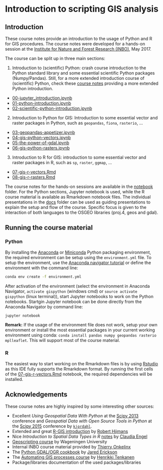 # Introduction to scripting GIS analysis

## Introduction

These course notes provide an introduction to the usage of Python and R for GIS procedures. The course notes were developed for a hands-on session at the [Institute for Nature and Forest Research (INBO)](ww.inbo.be), May 2017.

The course can be split up in three main sections:
1. Introduction to (scientific) Python: crash course introduction to the Python standard library and some essential scientific Python packages (Numpy/Pandas). Still, for a more extended introduction course of (scientific) Python, check these [course notes](https://github.com/jorisvandenbossche/DS-python-data-analysis) providing a more extended Python introduction.
  * [00-jupyter_introduction.ipynb](./notebooks/00-jupyter_introduction.ipynb)
  * [01-python-introduction.ipynb](./notebooks/01-python-introduction.ipynb)
  * [02-scientific-python-introduction.ipynb](./notebooks/02-scientific-python-introduction.ipynb)
2. Introduction to Python for GIS: Introduction to some essential vector and raster packages in Python, such as `geopandas`, `fiona`, `rasterio`, ...
  * [03-geopandas-appetizer.ipynb](./notebooks/03-geopandas-appetizer.ipynb)
  * [04-gis-python-vectors.ipynb](./notebooks/04-gis-python-vectors.ipynb)
  * [05-the-power-of-gdal.ipynb](./notebooks/05-the-power-of-gdal.ipynb)
  * [06-gis-python-rasters.ipynb](./notebooks/06-gis-python-rasters.ipynb)
3. Introduction to R for GIS: introduction to some essential vector and raster packages in R, such as `sp`, `raster`, `ggmap`, ...
  * [07-gis-r-vectors.Rmd](./notebooks/07-gis-r-vectors.Rmd)
  * [08-gis-r-rasters.Rmd](./notebooks/08-gis-r-rasters.Rmd)

The course notes for the hands-on sessions are available in the [notebook](./notebooks) folder. For the Python sections, Jupyter notebook is used, while the R course material is available as Rmarkdown notebook files. The individual presentations in the [docs](./docs) folder can be used as guiding presentations to explain the setup and flow of the course. Specific focus is given to the interaction of both languages to the OSGEO libraries (proj.4, geos and gdal). 

## Running the course material

### Python
By installing the [Anaconda](https://www.continuum.io/downloads) or [Miniconda](https://conda.io/miniconda.html) Python packaging environment, the required environment can be setup using the `environment.yml` file. To setup the environment, use the [Anaconda navigator tutorial](https://docs.continuum.io/anaconda/navigator/tutorials/manage-environments#importing-an-environment) or define the environment with the command line:

```bash
conda env create -f environment.yml
```
After activation of the environment (select the environment in Anaconda Navigator,  `activate gispython` (windows cmd) or `source activate gispython` (linux terminal)), start Jupyter notebooks to work on the Python notebooks. Startgin Jupyter notebook can be done directly from the Anaconda Navigator by command line:

```bash
jupyter notebook
```

**Remark:** If the usage of the environment file does not work, setup your own environment or install the most essential packages in your current working environment using conda: `conda install pandas numpy geopandas rasterio mplleaflet`. This will support most of the course material.

### R
The easiest way to start working on the Rmarkdown files is by using [Rstudio](https://www.rstudio.com/) as this IDE fully supports the Rmarkdown format. By running the first cells of the [07-gis-r-vectors.Rmd](./notebooks/07-gis-r-vectors.Rmd) notebook, the required dependencies will be installed. 

## Acknowledgements
These course notes are highly inspired by some interesting other sources:
* Excellent *Using Geospatial Data With Python*  at the  [Scipy 2013](http://kjordahl.github.io/SciPy2013) conference and *Geospatial Data with Open Source Tools in Python* at the  [Scipy 2015](http://kjordahl.github.io/SciPy-Tutorial-2015) conference by [`kjordahl`](https://github.com/kjordahl).
* Extended and great [R-GIS introduction](http://rspatial.org/index.html) by [Robert Hjimans](http://biogeo.ucdavis.edu/people.html#robert-hjimans)
* Nice *Introduction to Spatial Data Types in R* [notes](https://rstudio-pubs-static.s3.amazonaws.com/172289_67a42eebbd574197b6bb15d1ef6cfe97.html) by [Claudia Engel](https://github.com/cengel?tab=repositories)
* [Geoscripting course](https://geoscripting-wur.github.io/) by Wageningen University
* Internal INBO course material provided by [Thierry Onkelinx](https://github.com/ThierryO)
* The [Python GDAL/OGR cookbook](https://pcjericks.github.io/py-gdalogr-cookbook/index.html) by [Jared Erickson](https://github.com/pcjericks)
* The [Automating GIS processes course](https://automating-gis-processes.github.io/2016/) by [Henrikki Tenkanen]()
* Package/libraries documentation of the used packages/libraries
